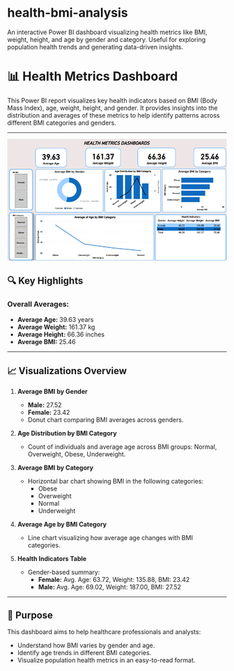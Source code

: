 # health-bmi-analysis
An interactive Power BI dashboard visualizing health metrics like BMI, weight, height, and age by gender and category. Useful for exploring population health trends and generating data-driven insights.
# 📊 Health Metrics Dashboard

This Power BI report visualizes key health indicators based on BMI (Body Mass Index), age, weight, height, and gender. It provides insights into the distribution and averages of these metrics to help identify patterns across different BMI categories and genders.

---
![Health BMI Preview](health-bmi-anaysis-dashboard.png)
## 🔍 Key Highlights

### Overall Averages:
- **Average Age:** 39.63 years  
- **Average Weight:** 161.37 kg  
- **Average Height:** 66.36 inches  
- **Average BMI:** 25.46  

---

## 📈 Visualizations Overview

1. **Average BMI by Gender**
   - **Male:** 27.52  
   - **Female:** 23.42  
   - Donut chart comparing BMI averages across genders.

2. **Age Distribution by BMI Category**
   - Count of individuals and average age across BMI groups: Normal, Overweight, Obese, Underweight.

3. **Average BMI by Category**
   - Horizontal bar chart showing BMI in the following categories:
     - Obese
     - Overweight
     - Normal
     - Underweight

4. **Average Age by BMI Category**
   - Line chart visualizing how average age changes with BMI categories.

5. **Health Indicators Table**
   - Gender-based summary:
     - **Female:** Avg. Age: 63.72, Weight: 135.88, BMI: 23.42  
     - **Male:** Avg. Age: 69.02, Weight: 187.00, BMI: 27.52

---

## 🎯 Purpose

This dashboard aims to help healthcare professionals and analysts:
- Understand how BMI varies by gender and age.
- Identify age trends in different BMI categories.
- Visualize population health metrics in an easy-to-read format.
